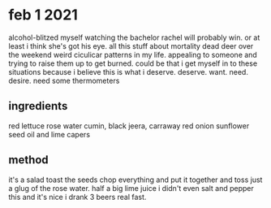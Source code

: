# feb 1 2021

alcohol-blitzed myself
watching the bachelor
rachel will probably win. or at least i think she's got his eye.
all this stuff about mortality
dead deer over the weekend
weird ciculicar patterns in my life. appealing to someone and trying to raise them up to get burned. could be that i get myself in to these situations because i believe this is what i deserve. deserve. want. need. desire. need some thermometers


## ingredients

red lettuce
rose water
cumin, black jeera, carraway
red onion
sunflower seed
oil and lime
capers


## method

it's a salad
toast the seeds
chop everything and put it together and toss
just a glug of the rose water.
half a big lime juice
i didn't even salt and pepper this and it's nice
i drank 3 beers real fast.